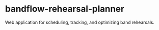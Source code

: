 # bandflow-rehearsal-planner
Web application for scheduling, tracking, and optimizing band rehearsals.
